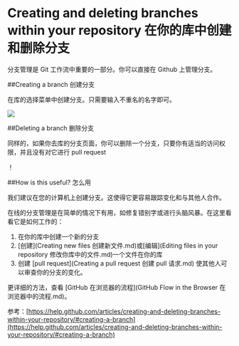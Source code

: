 Creating and deleting branches within your repository 在你的库中创建和删除分支
===========
 
分支管理是 Git 工作流中重要的一部分。你可以直接在 Github 上管理分支。

##Creating a branch 创建分支

在库的选择菜单中创建分支。只需要输入不重名的名字即可。

![](https://help.github.com/assets/images/help/branch/branch-selection-dropdown.png)

##Deleting a branch 删除分支

同样的，如果你去库的分支页面，你可以删除一个分支，只要你有适当的访问权限，并且没有对它进行 pull request

！[](https://help.github.com/assets/images/help/branches/branches-overview.png)

##How is this useful? 怎么用

我们建议在您的计算机上创建分支。这使得它更容易跟踪变化和与其他人合作。

在线的分支管理是在简单的情况下有用，如修复错别字或进行头脑风暴。在这里看看它是如何工作的：

1. 在你的库中创建一个新的分支
2. [创建](Creating new files 创建新文件.md)或[编辑](Editing files in your repository 修改你库中的文件.md)一个文件在你的库
3. 创建 [pull request](Creating a pull request 创建 pull 请求.md) 使其他人可以审查你的分支的变化。


更详细的方法，查看 [GitHub 在浏览器的流程](GitHub Flow in the Browser 在浏览器中的流程.md)。


参考：[https://help.github.com/articles/creating-and-deleting-branches-within-your-repository/#creating-a-branch](https://help.github.com/articles/creating-and-deleting-branches-within-your-repository/#creating-a-branch)